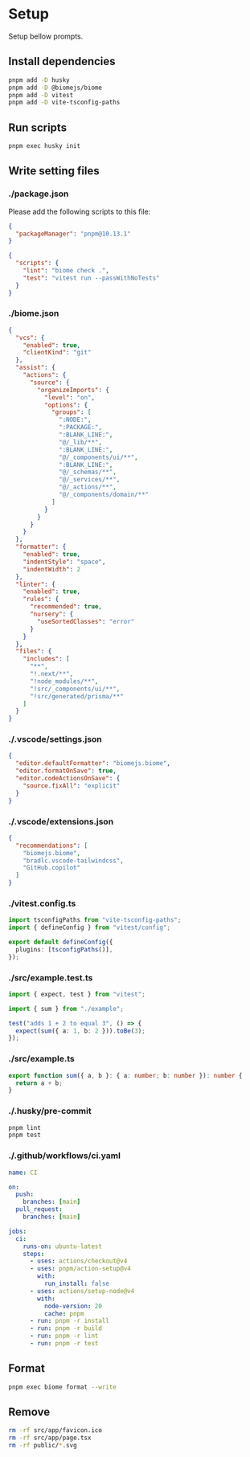 # Setup

Setup bellow prompts.

## Install dependencies

```bash
pnpm add -D husky
pnpm add -D @biomejs/biome
pnpm add -D vitest
pnpm add -D vite-tsconfig-paths
```

## Run scripts

```bash
pnpm exec husky init
```

## Write setting files

### ./package.json

Please add the following scripts to this file:

```json
{
  "packageManager": "pnpm@10.13.1"
}
```

```json
{
  "scripts": {
    "lint": "biome check .",
    "test": "vitest run --passWithNoTests"
  }
}
```

### ./biome.json

```json
{
  "vcs": {
    "enabled": true,
    "clientKind": "git"
  },
  "assist": {
    "actions": {
      "source": {
        "organizeImports": {
          "level": "on",
          "options": {
            "groups": [
              ":NODE:",
              ":PACKAGE:",
              ":BLANK_LINE:",
              "@/_lib/**",
              ":BLANK_LINE:",
              "@/_components/ui/**",
              ":BLANK_LINE:",
              "@/_schemas/**",
              "@/_services/**",
              "@/_actions/**",
              "@/_components/domain/**"
            ]
          }
        }
      }
    }
  },
  "formatter": {
    "enabled": true,
    "indentStyle": "space",
    "indentWidth": 2
  },
  "linter": {
    "enabled": true,
    "rules": {
      "recommended": true,
      "nursery": {
        "useSortedClasses": "error"
      }
    }
  },
  "files": {
    "includes": [
      "**",
      "!.next/**",
      "!node_modules/**",
      "!src/_components/ui/**",
      "!src/generated/prisma/**"
    ]
  }
}
```

### ./.vscode/settings.json

```json
{
  "editor.defaultFormatter": "biomejs.biome",
  "editor.formatOnSave": true,
  "editor.codeActionsOnSave": {
    "source.fixAll": "explicit"
  }
}
```

### ./.vscode/extensions.json

```json
{
  "recommendations": [
    "biomejs.biome",
    "bradlc.vscode-tailwindcss",
    "GitHub.copilot"
  ]
}
```

### ./vitest.config.ts

```typescript
import tsconfigPaths from "vite-tsconfig-paths";
import { defineConfig } from "vitest/config";

export default defineConfig({
  plugins: [tsconfigPaths()],
});
```

### ./src/example.test.ts

```typescript
import { expect, test } from "vitest";

import { sum } from "./example";

test("adds 1 + 2 to equal 3", () => {
  expect(sum({ a: 1, b: 2 })).toBe(3);
});
```

### ./src/example.ts

```typescript
export function sum({ a, b }: { a: number; b: number }): number {
  return a + b;
}
```

### ./.husky/pre-commit

```bash
pnpm lint
pnpm test
```

### ./.github/workflows/ci.yaml

```yaml
name: CI

on:
  push:
    branches: [main]
  pull_request:
    branches: [main]

jobs:
  ci:
    runs-on: ubuntu-latest
    steps:
      - uses: actions/checkout@v4
      - uses: pnpm/action-setup@v4
        with:
          run_install: false
      - uses: actions/setup-node@v4
        with:
          node-version: 20
          cache: pnpm
      - run: pnpm -r install
      - run: pnpm -r build
      - run: pnpm -r lint
      - run: pnpm -r test
```

## Format

```bash
pnpm exec biome format --write
```

## Remove

```bash
rm -rf src/app/favicon.ico
rm -rf src/app/page.tsx
rm -rf public/*.svg
```
